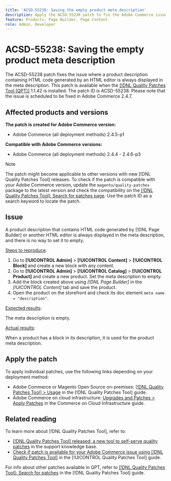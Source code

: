 ```yaml
---
title: 'ACSD-55238: Saving the empty product meta description'
description: Apply the ACSD-55238 patch to fix the Adobe Commerce issue where a product description that contains HTML code generated by [!DNL Page Builder] or another HTML editor is always displayed in the meta description, and there is no way to set it to empty.
feature: Products, Page Builder, Page Content
role: Admin, Developer
---
```

# ACSD-55238: Saving the empty product meta description

The ACSD-55238 patch fixes the issue where a product description containing HTML code generated by an HTML editor is always displayed in the meta description. This patch is available when the [[!DNL Quality Patches Tool (QPT)]](https://experienceleague.adobe.com/en/docs/commerce-knowledge-base/kb/announcements/commerce-announcements/magento-quality-patches-released-new-tool-to-self-serve-quality-patches) 1.1.42 is installed. The patch ID is ACSD-55238. Please note that the issue is scheduled to be fixed in Adobe Commerce 2.4.7.

## Affected products and versions

**The patch is created for Adobe Commerce version:**

* Adobe Commerce (all deployment methods) 2.4.5-p1

**Compatible with Adobe Commerce versions:**

* Adobe Commerce (all deployment methods) 2.4.4 - 2.4.6-p3

>[!NOTE]
>
>The patch might become applicable to other versions with new [!DNL Quality Patches Tool] releases. To check if the patch is compatible with your Adobe Commerce version, update the `magento/quality-patches` package to the latest version and check the compatibility on the [[!DNL Quality Patches Tool]: Search for patches page](https://experienceleague.adobe.com/tools/commerce-quality-patches/index.html). Use the patch ID as a search keyword to locate the patch.

## Issue

A product description that contains HTML code generated by [!DNL Page Builder] or another HTML editor is always displayed in the meta description, and there is no way to set it to empty.

<u>Steps to reproduce</u>:

1. Go to **[!UICONTROL Admin]** > **[!UICONTROL Content]** > **[!UICONTROL Block]** and create a new block with any content.
1. Go to **[!UICONTROL Admin]** > **[!UICONTROL Catalog]** > **[!UICONTROL Product]** and create a new product. Set the meta description to empty.
1. Add the block created above using *[!DNL Page Builder]* in the *[!UICONTROL Content]* tab and save the product.
1. Open the product on the storefront and check its doc element `meta name = "description"`.

<u>Expected results</u>:

The meta description is empty.

<u>Actual results</u>:

When a product has a block in its description, it is used for the product meta description.

## Apply the patch

To apply individual patches, use the following links depending on your deployment method:

* Adobe Commerce or Magento Open Source on-premises: [[!DNL Quality Patches Tool] > Usage](/help/tools/quality-patches-tool/usage.md) in the [!DNL Quality Patches Tool] guide.
* Adobe Commerce on cloud infrastructure: [Upgrades and Patches > Apply Patches](https://experienceleague.adobe.com/docs/commerce-cloud-service/user-guide/develop/upgrade/apply-patches.html) in the Commerce on Cloud Infrastructure guide.

## Related reading

To learn more about [!DNL Quality Patches Tool], refer to:

* [[!DNL Quality Patches Tool] released: a new tool to self-serve quality patches](https://experienceleague.adobe.com/en/docs/commerce-knowledge-base/kb/announcements/commerce-announcements/magento-quality-patches-released-new-tool-to-self-serve-quality-patches) in the support knowledge base.
* [Check if patch is available for your Adobe Commerce issue using [!DNL Quality Patches Tool]](/help/tools/quality-patches-tool/patches-available-in-qpt/check-patch-for-magento-issue-with-magento-quality-patches.md) in the [!UICONTROL Quality Patches Tool] guide.


For info about other patches available in QPT, refer to [[!DNL Quality Patches Tool]: Search for patches](https://experienceleague.adobe.com/tools/commerce-quality-patches/index.html) in the [!DNL Quality Patches Tool] guide.
